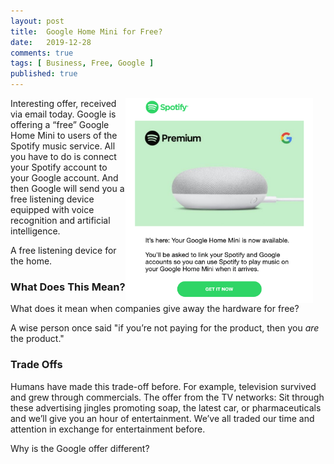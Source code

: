 ```yaml
---
layout: post
title:  Google Home Mini for Free?
date:   2019-12-28
comments: true
tags: [ Business, Free, Google ]
published: true
---
```


<img style="margin-right:20px" src="/images/spotify_google_home_mini_free.png" align="right" width="300" alt="Free Google Home Mini - Just connect your Spotify account to Google." title="Free Google Home Mini - Just connect your Spotify account to Google." /> 

Interesting offer, received via email today. Google is offering a “free” Google Home Mini to users of the Spotify music service. All you have to do is connect your Spotify account to your Google account. And then Google will send you a free listening device equipped with voice recognition and artificial intelligence. 

A free listening device for the home. 

<!--more-->

### What Does This Mean?

What does it mean when companies give away the hardware for free? 

A wise person once said "if you’re not paying for the product, then you _are_ the product."

### Trade Offs

Humans have made this trade-off before. For example, television survived and grew through commercials. The offer from the TV networks: Sit through these advertising jingles promoting soap, the latest car, or pharmaceuticals and we’ll give you an hour of entertainment. We’ve all traded our time and attention in exchange for entertainment before. 

Why is the Google offer different?
